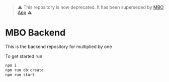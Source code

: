 > ⚠️ This repository is now deprecated. It has been superseded by [MBO App](https://github.com/Multiplied-By-One/MBO-App) ⚠️
# MBO Backend
This is the backend repository for multiplied by one

To get started run
```bash
npm i
npm run db:create
npm run start
```